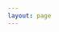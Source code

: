 ```yaml
---
layout: page
---
```


<script setup>
import {
  VPTeamPage,
  VPTeamPageTitle,
  VPTeamMembers
} from 'vitepress/theme'

const members = [
  {
    avatar: 'https://avatars.githubusercontent.com/u/9118664',
    name: 'Paul Guillamón',
    title: 'Creador',
    // desc: 'Lorem ipsum dolor sit amet',
    links: [
      { icon: 'github', link: 'https://github.com/Qu4k3' }
    ]
  },
    {
    avatar: 'https://avatars.githubusercontent.com/u/20914374',
    name: 'Jose Sánchez Fuentes',
    title: 'Creador',
    // desc: 'Lorem ipsum dolor sit amet',
    links: [
      { icon: 'github', link: 'https://github.com/crimson3d' },
    ]
  }
]
</script>

<VPTeamPage>
  <VPTeamPageTitle>
    <template #title>
      El Equipo
    </template>
    <template #lead>
      <span class="logo-colored">MEDI lens</span> ha sido desarrollada por dos desarrolladores de Almería 🍅, con el objetivo de ofrecer una herramienta útil, nativa e intuitiva y basada en datos oficiales de la AEMPS.
    </template>
  </VPTeamPageTitle>
  <VPTeamMembers :members />
</VPTeamPage>
